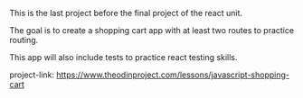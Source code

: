 This is the last project before the final project of the react unit. 

The goal is to create a shopping cart app with at least two routes to practice routing.

This app will also include tests to practice react testing skills.

project-link: https://www.theodinproject.com/lessons/javascript-shopping-cart